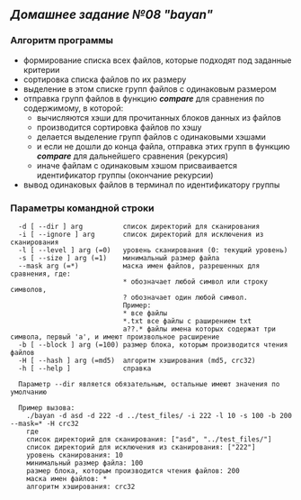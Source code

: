 ## *Домашнее задание №08 "bayan"* 

### Алгоритм программы
- формирование списка всех файлов, которые подходят под заданные критерии
- сортировка списка файлов по их размеру
- выделение в этом списке групп файлов с одинаковым размером
- отправка групп файлов в функцию <b><i>compare</i></b> для сравнения по содержимому, в которой:
    - вычисляются хэши для прочитанных блоков данных из файлов
    - производится сортировка файлов по хэшу
    - делается выделение групп файлов с одинаковыми хэшами
    - и если не дошли до конца файла, отправка этих групп в функцию <b><i>compare</i></b> для дальнейшего сравнения (рекурсия)
    - иначе файлам с одинаковым хэшом присваивается идентификатор группы (окончание рекурсии)
- вывод одинаковых файлов в терминал по идентификатору группы


### Параметры командной строки
```
  -d [ --dir ] arg          список директорий для сканирования  
  -i [ --ignore ] arg       список директорий для исключения из сканирования  
  -l [ --level ] arg (=0)   уровень сканирования (0: текущий уровень)
  -s [ --size ] arg (=1)    минимальный размер файла  
  --mask arg (=*)           маска имен файлов, разрешенных для сравнения, где:
                            * обозначает любой символ или строку символов,
                            ? обозначает один любой символ.
                            Пример: 
                            * все файлы
                            *.txt все файлы с раширением txt  
                            a??.* файлы имена которых содержат три символа, первый 'a', и имеют произвольное расширение
  -b [ --block ] arg (=100) размер блока, которым производится чтения файлов  
  -H [ --hash ] arg (=md5)  алгоритм хэширования (md5, crc32)  
  -h [ --help ]             справка    

  Параметр --dir является обязательным, остальные имеют значения по умолчанию

  Пример вызова: 
    ./bayan -d asd -d 222 -d ../test_files/ -i 222 -l 10 -s 100 -b 200 --mask=* -H crc32
    где
    список директорий для сканирования: ["asd", "../test_files/"]
    список директорий для исключения из сканирования: ["222"]
    уровень сканирования: 10
    минимальный размер файла: 100
    размер блока, которым производится чтения файлов: 200
    маска имен файлов: *
    алгоритм хэширования: crc32
```